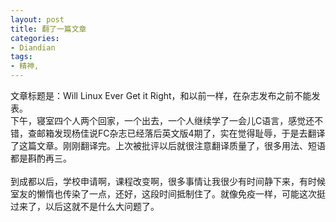 ```yaml
---
layout: post
title: 翻了一篇文章
categories:
- Diandian
tags:
- 精神, 
---
```

文章标题是：Will Linux Ever Get it Right，和以前一样，在杂志发布之前不能发表。
<br />下午，寝室四个人两个回家，一个出去，一个人继续学了一会儿C语言，感觉还不错，查邮箱发现杨佳说FC杂志已经落后英文版4期了，实在觉得耻辱，于是去翻译了这篇文章。刚刚翻译完。上次被批评以后就很注意翻译质量了，很多用法、短语都是斟酌再三。
<br />
<br />到成都以后，学校申请啊，课程改变啊，很多事情让我很少有时间静下来，有时候室友的懒惰也传染了一点，还好，这段时间抵制住了。就像免疫一样，可能这次挺过来了，以后这就不是什么大问题了。
<br />